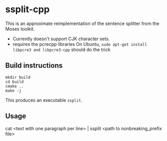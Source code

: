 # ssplit-cpp
This is an approximate reimplementation of the sentence splitter from the Moses toolkit.

- Currently doesn't support CJK character sets.
- requires the pcrecpp libraries
  On Ubuntu, `sudo apt-get install libpcre3 and libpcre3-cpp` should do the trick
  
## Build instructions
```
mkdir build
cd build
cmake ..
make -j
```
This produces an executable `ssplit`.

## Usage

cat \<text with one paragraph per line\> | ssplit \<path to nonbreaking_prefix file\>





